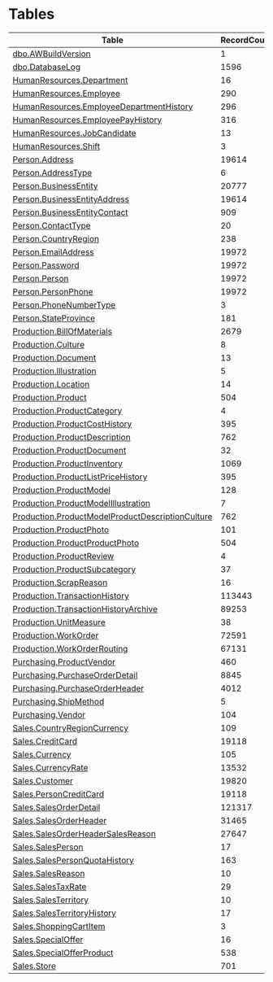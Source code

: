 # Tables

Table | RecordCount
------|------------
[dbo.AWBuildVersion](./dbo/AWBuildVersion.md) | 1
[dbo.DatabaseLog](./dbo/DatabaseLog.md) | 1596
[HumanResources.Department](./HumanResources/Department.md) | 16
[HumanResources.Employee](./HumanResources/Employee.md) | 290
[HumanResources.EmployeeDepartmentHistory](./HumanResources/EmployeeDepartmentHistory.md) | 296
[HumanResources.EmployeePayHistory](./HumanResources/EmployeePayHistory.md) | 316
[HumanResources.JobCandidate](./HumanResources/JobCandidate.md) | 13
[HumanResources.Shift](./HumanResources/Shift.md) | 3
[Person.Address](./Person/Address.md) | 19614
[Person.AddressType](./Person/AddressType.md) | 6
[Person.BusinessEntity](./Person/BusinessEntity.md) | 20777
[Person.BusinessEntityAddress](./Person/BusinessEntityAddress.md) | 19614
[Person.BusinessEntityContact](./Person/BusinessEntityContact.md) | 909
[Person.ContactType](./Person/ContactType.md) | 20
[Person.CountryRegion](./Person/CountryRegion.md) | 238
[Person.EmailAddress](./Person/EmailAddress.md) | 19972
[Person.Password](./Person/Password.md) | 19972
[Person.Person](./Person/Person.md) | 19972
[Person.PersonPhone](./Person/PersonPhone.md) | 19972
[Person.PhoneNumberType](./Person/PhoneNumberType.md) | 3
[Person.StateProvince](./Person/StateProvince.md) | 181
[Production.BillOfMaterials](./Production/BillOfMaterials.md) | 2679
[Production.Culture](./Production/Culture.md) | 8
[Production.Document](./Production/Document.md) | 13
[Production.Illustration](./Production/Illustration.md) | 5
[Production.Location](./Production/Location.md) | 14
[Production.Product](./Production/Product.md) | 504
[Production.ProductCategory](./Production/ProductCategory.md) | 4
[Production.ProductCostHistory](./Production/ProductCostHistory.md) | 395
[Production.ProductDescription](./Production/ProductDescription.md) | 762
[Production.ProductDocument](./Production/ProductDocument.md) | 32
[Production.ProductInventory](./Production/ProductInventory.md) | 1069
[Production.ProductListPriceHistory](./Production/ProductListPriceHistory.md) | 395
[Production.ProductModel](./Production/ProductModel.md) | 128
[Production.ProductModelIllustration](./Production/ProductModelIllustration.md) | 7
[Production.ProductModelProductDescriptionCulture](./Production/ProductModelProductDescriptionCulture.md) | 762
[Production.ProductPhoto](./Production/ProductPhoto.md) | 101
[Production.ProductProductPhoto](./Production/ProductProductPhoto.md) | 504
[Production.ProductReview](./Production/ProductReview.md) | 4
[Production.ProductSubcategory](./Production/ProductSubcategory.md) | 37
[Production.ScrapReason](./Production/ScrapReason.md) | 16
[Production.TransactionHistory](./Production/TransactionHistory.md) | 113443
[Production.TransactionHistoryArchive](./Production/TransactionHistoryArchive.md) | 89253
[Production.UnitMeasure](./Production/UnitMeasure.md) | 38
[Production.WorkOrder](./Production/WorkOrder.md) | 72591
[Production.WorkOrderRouting](./Production/WorkOrderRouting.md) | 67131
[Purchasing.ProductVendor](./Purchasing/ProductVendor.md) | 460
[Purchasing.PurchaseOrderDetail](./Purchasing/PurchaseOrderDetail.md) | 8845
[Purchasing.PurchaseOrderHeader](./Purchasing/PurchaseOrderHeader.md) | 4012
[Purchasing.ShipMethod](./Purchasing/ShipMethod.md) | 5
[Purchasing.Vendor](./Purchasing/Vendor.md) | 104
[Sales.CountryRegionCurrency](./Sales/CountryRegionCurrency.md) | 109
[Sales.CreditCard](./Sales/CreditCard.md) | 19118
[Sales.Currency](./Sales/Currency.md) | 105
[Sales.CurrencyRate](./Sales/CurrencyRate.md) | 13532
[Sales.Customer](./Sales/Customer.md) | 19820
[Sales.PersonCreditCard](./Sales/PersonCreditCard.md) | 19118
[Sales.SalesOrderDetail](./Sales/SalesOrderDetail.md) | 121317
[Sales.SalesOrderHeader](./Sales/SalesOrderHeader.md) | 31465
[Sales.SalesOrderHeaderSalesReason](./Sales/SalesOrderHeaderSalesReason.md) | 27647
[Sales.SalesPerson](./Sales/SalesPerson.md) | 17
[Sales.SalesPersonQuotaHistory](./Sales/SalesPersonQuotaHistory.md) | 163
[Sales.SalesReason](./Sales/SalesReason.md) | 10
[Sales.SalesTaxRate](./Sales/SalesTaxRate.md) | 29
[Sales.SalesTerritory](./Sales/SalesTerritory.md) | 10
[Sales.SalesTerritoryHistory](./Sales/SalesTerritoryHistory.md) | 17
[Sales.ShoppingCartItem](./Sales/ShoppingCartItem.md) | 3
[Sales.SpecialOffer](./Sales/SpecialOffer.md) | 16
[Sales.SpecialOfferProduct](./Sales/SpecialOfferProduct.md) | 538
[Sales.Store](./Sales/Store.md) | 701
